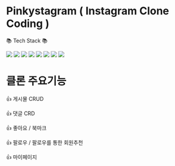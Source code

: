 # Pinkystagram ( Instagram Clone Coding )

📚 Tech Stack 📚

<p>
<img src="https://img.shields.io/badge/javascript-F7DF1E?style=for-the-badge&logo=javascript&logoColor=black">
<img src="https://img.shields.io/badge/html5-E34F26?style=for-the-badge&logo=html5&logoColor=white">
<img src="https://img.shields.io/badge/css-1572B6?style=for-the-badge&logo=css3&logoColor=white">
<img src="https://img.shields.io/badge/React-61DAFB?style=for-the-badge&logo=react&logoColor=black">
<img src="https://img.shields.io/badge/redux-764ABC?style=for-the-badge&logo=react&logoColor=black">
<img src="https://img.shields.io/badge/axios-007CE2?style=for-the-badge&logo=axios&logoColor=white">
<img src="https://img.shields.io/badge/reactrouterdom-CA4245?style=for-the-badge&logo=reactrouterdom&logoColor=white">
<img src="https://img.shields.io/badge/styled--components-DB7093?style=for-the-badge&logo=styledcomponents&logoColor=white">
</p>


# 클론 주요기능

👍 게시물 CRUD

👍 댓글 CRD

👍 좋아요 / 북마크

👍 팔로우 / 팔로우를 통한 회원추천

👍 마이페이지
